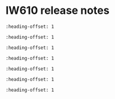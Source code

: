 # IW610 release notes


```{include} ../topics/package_information_06.md
:heading-offset: 1
```

```{include} ../topics/version_information_06.md
:heading-offset: 1
```

```{include} ../topics/host_platform_06.md
:heading-offset: 1
```

```{include} ../topics/wi-fi_and_bluetooth_certification_06.md
:heading-offset: 1
```

```{include} ../topics/wi-fi_throughput_06.md
:heading-offset: 1
```

```{include} ../topics/bug_fixes_andor_feature_enhancements_06.md
:heading-offset: 1
```

```{include} ../topics/known_issues_06.md
:heading-offset: 1
```

